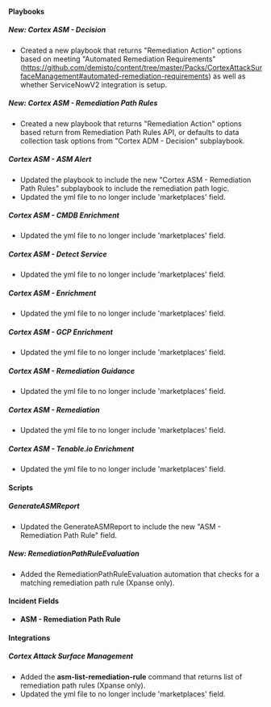 
#### Playbooks
##### New: Cortex ASM - Decision
- Created a new playbook that returns "Remediation Action" options based on meeting "Automated Remediation Requirements" (https://github.com/demisto/content/tree/master/Packs/CortexAttackSurfaceManagement#automated-remediation-requirements) as well as whether ServiceNowV2 integration is setup.

##### New: Cortex ASM - Remediation Path Rules
- Created a new playbook that returns "Remediation Action" options based return from Remediation Path Rules API, or defaults to data collection task options from "Cortex ADM - Decision" subplaybook.

##### Cortex ASM - ASM Alert
- Updated the playbook to include the new "Cortex ASM - Remediation Path Rules" subplaybook to include the remediation path logic.
- Updated the yml file to no longer include 'marketplaces' field.

##### Cortex ASM - CMDB Enrichment
- Updated the yml file to no longer include 'marketplaces' field.

##### Cortex ASM - Detect Service
- Updated the yml file to no longer include 'marketplaces' field.

##### Cortex ASM - Enrichment
- Updated the yml file to no longer include 'marketplaces' field.

##### Cortex ASM - GCP Enrichment
- Updated the yml file to no longer include 'marketplaces' field.

##### Cortex ASM - Remediation Guidance
- Updated the yml file to no longer include 'marketplaces' field.

##### Cortex ASM - Remediation
- Updated the yml file to no longer include 'marketplaces' field.

##### Cortex ASM - Tenable.io Enrichment
- Updated the yml file to no longer include 'marketplaces' field.

#### Scripts
##### GenerateASMReport
- Updated the GenerateASMReport to include the new "ASM - Remediation Path Rule" field.

##### New: RemediationPathRuleEvaluation
- Added the RemediationPathRuleEvaluation automation that checks for a matching remediation path rule (Xpanse only).

#### Incident Fields
- **ASM - Remediation Path Rule**


#### Integrations
##### Cortex Attack Surface Management
- Added the **asm-list-remediation-rule** command that returns list of remediation path rules (Xpanse only).
- Updated the yml file to no longer include 'marketplaces' field.
